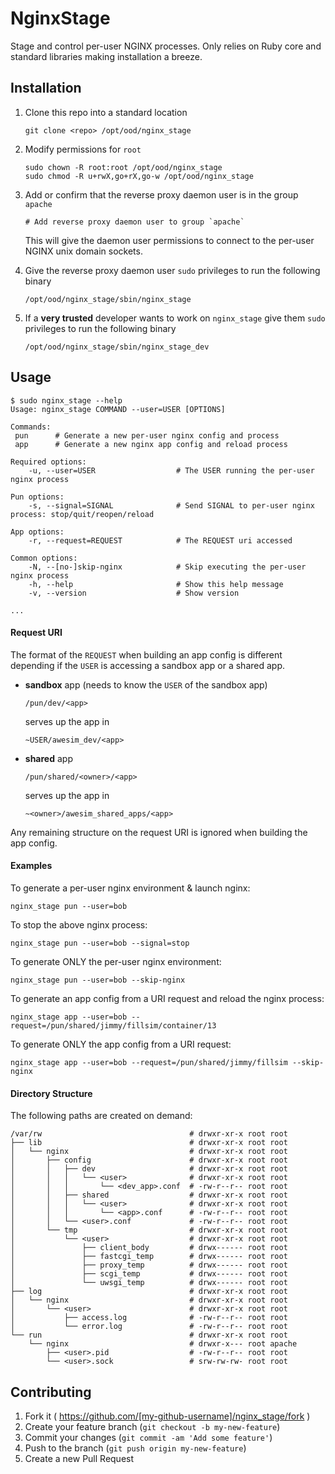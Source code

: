 # NginxStage

Stage and control per-user NGINX processes. Only relies on Ruby core and
standard libraries making installation a breeze.

## Installation

1. Clone this repo into a standard location

    ```
    git clone <repo> /opt/ood/nginx_stage
    ```

2. Modify permissions for `root`

    ```
    sudo chown -R root:root /opt/ood/nginx_stage
    sudo chmod -R u+rwX,go+rX,go-w /opt/ood/nginx_stage
    ```

3. Add or confirm that the reverse proxy daemon user is in the group `apache`

    ```
    # Add reverse proxy daemon user to group `apache`
    ```

    This will give the daemon user permissions to connect to the per-user NGINX
    unix domain sockets.

4. Give the reverse proxy daemon user `sudo` privileges to run the following
   binary

    ```
    /opt/ood/nginx_stage/sbin/nginx_stage
    ```

5. If a **very trusted** developer wants to work on `nginx_stage` give them
   `sudo` privileges to run the following binary

    ```
    /opt/ood/nginx_stage/sbin/nginx_stage_dev
    ```

## Usage

```shell
$ sudo nginx_stage --help
Usage: nginx_stage COMMAND --user=USER [OPTIONS]

Commands:
 pun      # Generate a new per-user nginx config and process
 app      # Generate a new nginx app config and reload process

Required options:
    -u, --user=USER                  # The USER running the per-user nginx process

Pun options:
    -s, --signal=SIGNAL              # Send SIGNAL to per-user nginx process: stop/quit/reopen/reload

App options:
    -r, --request=REQUEST            # The REQUEST uri accessed

Common options:
    -N, --[no-]skip-nginx            # Skip executing the per-user nginx process
    -h, --help                       # Show this help message
    -v, --version                    # Show version

...
```

#### Request URI

The format of the `REQUEST` when building an app config is different depending
if the `USER` is accessing a sandbox app or a shared app.

* **sandbox** app (needs to know the `USER` of the sandbox app)

    ```
    /pun/dev/<app>
    ```

    serves up the app in

    ```
    ~USER/awesim_dev/<app>
    ```

* **shared** app

    ```
    /pun/shared/<owner>/<app>
    ```

    serves up the app in

    ```
    ~<owner>/awesim_shared_apps/<app>
    ```

Any remaining structure on the request URI is ignored when building the app
config.

#### Examples

To generate a per-user nginx environment & launch nginx:

    nginx_stage pun --user=bob

To stop the above nginx process:

    nginx_stage pun --user=bob --signal=stop

To generate ONLY the per-user nginx environment:

    nginx_stage pun --user=bob --skip-nginx

To generate an app config from a URI request and reload the nginx process:

    nginx_stage app --user=bob --request=/pun/shared/jimmy/fillsim/container/13

To generate ONLY the app config from a URI request:

    nginx_stage app --user=bob --request=/pun/shared/jimmy/fillsim --skip-nginx

#### Directory Structure

The following paths are created on demand:

```
/var/rw                                 # drwxr-xr-x root root
├── lib                                 # drwxr-xr-x root root
│   └── nginx                           # drwxr-xr-x root root
│       ├── config                      # drwxr-xr-x root root
│       │   ├── dev                     # drwxr-xr-x root root
│       │   │   └── <user>              # drwxr-xr-x root root
│       │   │       └── <dev_app>.conf  # -rw-r--r-- root root
│       │   ├── shared                  # drwxr-xr-x root root
│       │   │   └── <user>              # drwxr-xr-x root root
│       │   │       └── <app>.conf      # -rw-r--r-- root root
│       │   └── <user>.conf             # -rw-r--r-- root root
│       └── tmp                         # drwxr-xr-x root root
│           └── <user>                  # drwxr-xr-x root root
│               ├── client_body         # drwx------ root root
│               ├── fastcgi_temp        # drwx------ root root
│               ├── proxy_temp          # drwx------ root root
│               ├── scgi_temp           # drwx------ root root
│               └── uwsgi_temp          # drwx------ root root
├── log                                 # drwxr-xr-x root root
│   └── nginx                           # drwxr-xr-x root root
│       └── <user>                      # drwxr-xr-x root root
│           ├── access.log              # -rw-r--r-- root root
│           └── error.log               # -rw-r--r-- root root
└── run                                 # drwxr-xr-x root root
    └── nginx                           # drwxr-x--- root apache
        ├── <user>.pid                  # -rw-r--r-- root root
        └── <user>.sock                 # srw-rw-rw- root root
```

## Contributing

1. Fork it ( https://github.com/[my-github-username]/nginx_stage/fork )
2. Create your feature branch (`git checkout -b my-new-feature`)
3. Commit your changes (`git commit -am 'Add some feature'`)
4. Push to the branch (`git push origin my-new-feature`)
5. Create a new Pull Request
